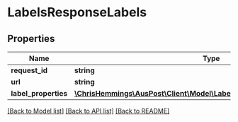 # LabelsResponseLabels

## Properties
Name | Type | Description | Notes
------------ | ------------- | ------------- | -------------
**request_id** | **string** |  | [optional] 
**url** | **string** |  | [optional] 
**label_properties** | [**\ChrisHemmings\AusPost\Client\Model\LabelsResponseLabelsLabelProperties**](LabelsResponseLabelsLabelProperties.md) |  | [optional] 

[[Back to Model list]](../README.md#documentation-for-models) [[Back to API list]](../README.md#documentation-for-api-endpoints) [[Back to README]](../README.md)


